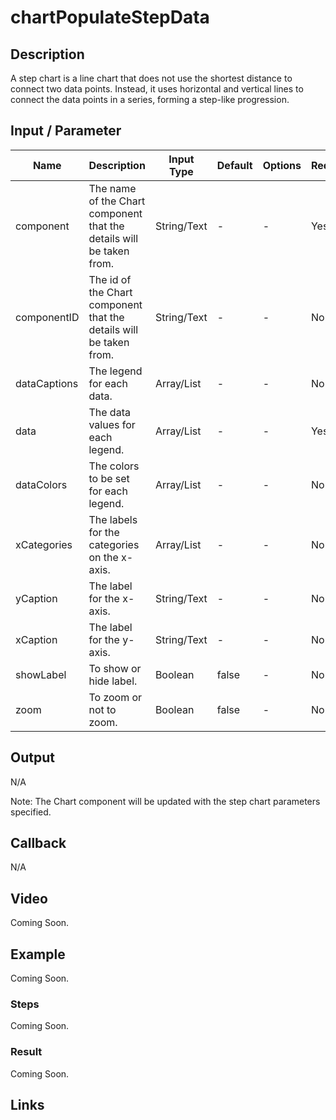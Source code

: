 # chartPopulateStepData

## Description

 A step chart is a line chart that does not use the shortest distance to connect two data points. Instead, it uses horizontal and vertical lines to connect the data points in a series, forming a step-like progression.

## Input / Parameter

| Name | Description | Input Type | Default | Options | Required |
| ------ | ------ | ------ | ------ | ------ | ------ |
| component | The name of the Chart component that the details will be taken from. | String/Text | - | - | Yes |
| componentID | The id of the Chart component that the details will be taken from. | String/Text | - | - | No |
| dataCaptions | The legend for each data. | Array/List | - | - | No | 
| data | The data values for each legend. | Array/List | - | - | Yes |
| dataColors | The colors to be set for each legend. | Array/List | - | - | No |
| xCategories | The labels for the categories on the x-axis. | Array/List | - | - | No |
| yCaption | The label for the x-axis. | String/Text | - | - | No |
| xCaption | The label for the y-axis. | String/Text | - | - | No |
| showLabel | To show or hide label. | Boolean | false | - | No |
| zoom | To zoom or not to zoom. | Boolean | false | - | No |

## Output

N/A

Note: The Chart component will be updated with the step chart parameters specified.

## Callback

N/A

## Video

Coming Soon.

<!-- Format: [![Video]({image-path}?raw=true)]({url-link}) -->

## Example

Coming Soon.

<!-- Share a scenario, like a user requirements. -->

### Steps

Coming Soon.

<!-- Show the steps and share some screenshots.

1. .....

Format: ![]({image-path}?raw=true) -->

### Result

Coming Soon.

<!-- Explain the output.

Format: ![]({image-path}?raw=true) -->

## Links